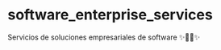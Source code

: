# software_enterprise_services
Servicios de soluciones empresariales de software :sparkles::turtle::rocket::sparkles:
